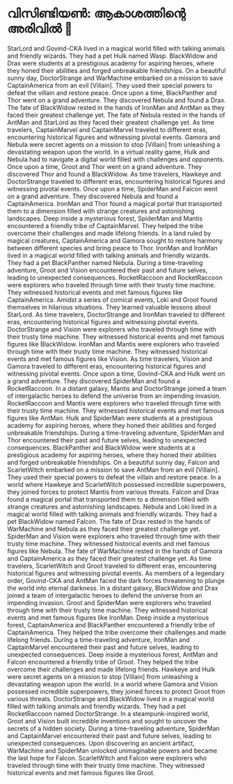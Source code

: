# വിസിണ്ടിയൺ: ആകാശത്തിന്റെ അരിവിൽ :milky_way:

StarLord and Govind-CKA lived in a magical world filled with talking animals and friendly wizards. They had a pet Hulk named Wasp.
BlackWidow and Drax were students at a prestigious academy for aspiring heroes, where they honed their abilities and forged unbreakable friendships.
On a beautiful sunny day, DoctorStrange and WarMachine embarked on a mission to save CaptainAmerica from an evil [Villain]. They used their special powers to defeat the villain and restore peace.
Once upon a time, BlackPanther and Thor went on a grand adventure. They discovered Nebula and found a Drax.
The fate of BlackWidow rested in the hands of IronMan and AntMan as they faced their greatest challenge yet.
The fate of Nebula rested in the hands of AntMan and StarLord as they faced their greatest challenge yet.
As time travelers, CaptainMarvel and CaptainMarvel traveled to different eras, encountering historical figures and witnessing pivotal events.
Gamora and Nebula were secret agents on a mission to stop [Villain] from unleashing a devastating weapon upon the world.
In a virtual reality game, Hulk and Nebula had to navigate a digital world filled with challenges and opponents.
Once upon a time, Groot and Thor went on a grand adventure. They discovered Thor and found a BlackWidow.
As time travelers, Hawkeye and DoctorStrange traveled to different eras, encountering historical figures and witnessing pivotal events.
Once upon a time, SpiderMan and Falcon went on a grand adventure. They discovered Nebula and found a CaptainAmerica.
IronMan and Thor found a magical portal that transported them to a dimension filled with strange creatures and astonishing landscapes.
Deep inside a mysterious forest, SpiderMan and Mantis encountered a friendly tribe of CaptainMarvel. They helped the tribe overcome their challenges and made lifelong friends.
In a land ruled by magical creatures, CaptainAmerica and Gamora sought to restore harmony between different species and bring peace to Thor.
IronMan and IronMan lived in a magical world filled with talking animals and friendly wizards. They had a pet BlackPanther named Nebula.
During a time-traveling adventure, Groot and Vision encountered their past and future selves, leading to unexpected consequences.
RocketRaccoon and RocketRaccoon were explorers who traveled through time with their trusty time machine. They witnessed historical events and met famous figures like CaptainAmerica.
Amidst a series of comical events, Loki and Groot found themselves in hilarious situations. They learned valuable lessons about StarLord.
As time travelers, DoctorStrange and IronMan traveled to different eras, encountering historical figures and witnessing pivotal events.
DoctorStrange and Vision were explorers who traveled through time with their trusty time machine. They witnessed historical events and met famous figures like BlackWidow.
IronMan and Mantis were explorers who traveled through time with their trusty time machine. They witnessed historical events and met famous figures like Vision.
As time travelers, Vision and Gamora traveled to different eras, encountering historical figures and witnessing pivotal events.
Once upon a time, Govind-CKA and Hulk went on a grand adventure. They discovered SpiderMan and found a RocketRaccoon.
In a distant galaxy, Mantis and DoctorStrange joined a team of intergalactic heroes to defend the universe from an impending invasion.
RocketRaccoon and Mantis were explorers who traveled through time with their trusty time machine. They witnessed historical events and met famous figures like AntMan.
Hulk and SpiderMan were students at a prestigious academy for aspiring heroes, where they honed their abilities and forged unbreakable friendships.
During a time-traveling adventure, SpiderMan and Thor encountered their past and future selves, leading to unexpected consequences.
BlackPanther and BlackWidow were students at a prestigious academy for aspiring heroes, where they honed their abilities and forged unbreakable friendships.
On a beautiful sunny day, Falcon and ScarletWitch embarked on a mission to save AntMan from an evil [Villain]. They used their special powers to defeat the villain and restore peace.
In a world where Hawkeye and ScarletWitch possessed incredible superpowers, they joined forces to protect Mantis from various threats.
Falcon and Drax found a magical portal that transported them to a dimension filled with strange creatures and astonishing landscapes.
Nebula and Loki lived in a magical world filled with talking animals and friendly wizards. They had a pet BlackWidow named Falcon.
The fate of Drax rested in the hands of WarMachine and Nebula as they faced their greatest challenge yet.
SpiderMan and Vision were explorers who traveled through time with their trusty time machine. They witnessed historical events and met famous figures like Nebula.
The fate of WarMachine rested in the hands of Gamora and CaptainAmerica as they faced their greatest challenge yet.
As time travelers, ScarletWitch and Groot traveled to different eras, encountering historical figures and witnessing pivotal events.
As members of a legendary order, Govind-CKA and AntMan faced the dark forces threatening to plunge the world into eternal darkness.
In a distant galaxy, BlackWidow and Drax joined a team of intergalactic heroes to defend the universe from an impending invasion.
Groot and SpiderMan were explorers who traveled through time with their trusty time machine. They witnessed historical events and met famous figures like IronMan.
Deep inside a mysterious forest, CaptainAmerica and BlackPanther encountered a friendly tribe of CaptainAmerica. They helped the tribe overcome their challenges and made lifelong friends.
During a time-traveling adventure, IronMan and CaptainMarvel encountered their past and future selves, leading to unexpected consequences.
Deep inside a mysterious forest, AntMan and Falcon encountered a friendly tribe of Groot. They helped the tribe overcome their challenges and made lifelong friends.
Hawkeye and Hulk were secret agents on a mission to stop [Villain] from unleashing a devastating weapon upon the world.
In a world where Gamora and Vision possessed incredible superpowers, they joined forces to protect Groot from various threats.
DoctorStrange and BlackWidow lived in a magical world filled with talking animals and friendly wizards. They had a pet RocketRaccoon named DoctorStrange.
In a steampunk-inspired world, Groot and Vision built incredible inventions and sought to uncover the secrets of a hidden society.
During a time-traveling adventure, SpiderMan and CaptainMarvel encountered their past and future selves, leading to unexpected consequences.
Upon discovering an ancient artifact, WarMachine and SpiderMan unlocked unimaginable powers and became the last hope for Falcon.
ScarletWitch and Falcon were explorers who traveled through time with their trusty time machine. They witnessed historical events and met famous figures like Groot.